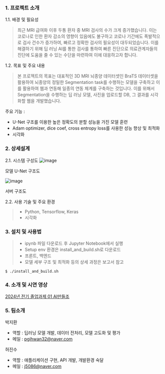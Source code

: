 ### 1. 프로젝트 소개

1.1. 배경 및 필요성

> 최근 MRI 급여화 이후 두통 환자 중 MRI 검사의 수가 크게 증가했습니다. 이는 코로나로 인한 환자 감소의 영향이 있음에도 불구하고 코로나 기간에도 폭발적으로 검사 건수가 증가하여, 빠르고 정확한 검사의 필요성이 대두되었습니다. 이를 해결하기 위해 딥 러닝 AI를 통한 검사를 통하여 빠른 진단으로 의료관계자들의 진단에 도움을 줄 수 있는 수단을 마련하여 이에 대응하고자 합니다.

1.2. 목표 및 주요 내용

> 본 프로젝트의 목표는 대표적인 3D MRI 뇌종양 데이터셋인 BraTS 데이터셋을 활용하여 뇌종양의 정밀한 Segmentation task를 수행하는 모델을 구축하고 이를 활용하여 웹과 연동해 일종의 연동 체계를 구축하는 것입니다. 이를 위해서 Segmentation을 수행하는 딥 러닝 모델, 사진을 업로드할 DB, 그 결과를 시각화할 웹을 개발했습니다.

주요 기능 : 
+ U-Net 구조를 이용한 높은 정확도의 분할 성능을 가진 모델 훈련
+ Adam optimizer, dice coef, cross entropy loss를 사용한 성능 향상 및 최적화
+ 시각화


### 2. 상세설계

2.1. 시스템 구성도
![image](https://github.com/user-attachments/assets/eac58169-6c79-4e71-b95a-501653ab9720)

모델 U-Net 구조도

![image](https://github.com/user-attachments/assets/579bf698-0586-4725-8e22-acec90d73d00)

서버 구조도

2.2. 사용 기술 및 주요 환경
> + Python, Tensorflow, Keras
> + 시각화

### 3. 설치 및 사용법

> + ipynb 파일 다운로드 후 Jupyter Notebook에서 실행
> + Setup env 환경은 install_and_build.sh로 다운로드
> + 프론트, 백엔드
> + 모델 세부 구조 및 최적화 등의 상세 과정은 보고서 참고

```
$ ./install_and_build.sh
```


### 4. 소개 및 시연 영상

[2024년 전기 졸업과제 01 AI만들조](https://www.youtube.com/watch?v=9Kh_lqWs9pA)

### 5. 팀소개

박지환
- 역할 : 딥러닝 모델 개발, 데이터 전처리, 모델 고도화 및 평가
- 메일 : pgihwan32@naver.com

허진수
- 역할 : 애플리케이션 구현, API 개발, 개발환경 숙달
- 메일 : j5086@naver.com





